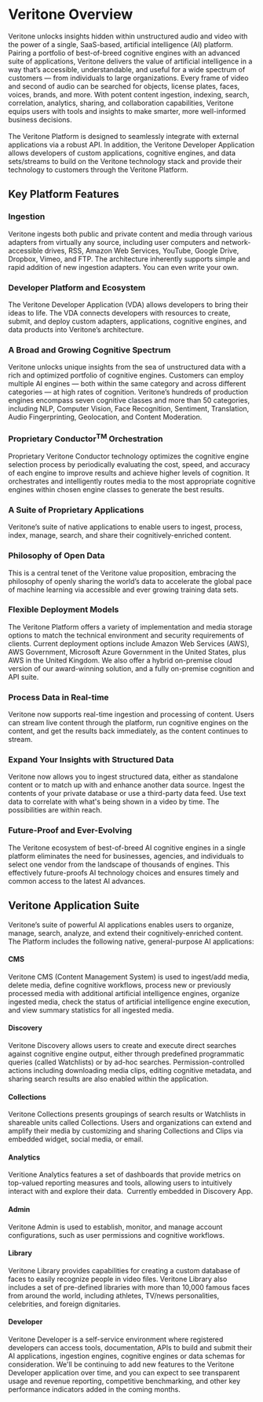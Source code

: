 # Veritone Overview

Veritone unlocks insights hidden within unstructured audio and video with the power of a single, SaaS-based, artificial intelligence (AI) platform. Pairing a portfolio of best-of-breed cognitive engines with an advanced suite of applications, Veritone delivers the value of artificial intelligence in a way that&rsquo;s accessible, understandable, and useful for a wide spectrum of customers &mdash; from individuals to large organizations. Every frame of video and second of audio can be searched for objects, license plates, faces, voices, brands, and more. With potent content ingestion, indexing, search, correlation, analytics, sharing, and collaboration capabilities, Veritone equips users with tools and insights to make smarter, more well-informed business decisions. <br /> <br />The Veritone Platform is designed to seamlessly integrate with external applications via a robust API. In addition, the Veritone Developer Application allows developers of custom applications, cognitive engines, and data sets/streams to build on the Veritone technology stack and provide their technology to customers through the Veritone Platform.


## Key Platform Features

### Ingestion
Veritone ingests both public and private content and media through various adapters from virtually any source, including user computers and network-accessible drives, RSS, Amazon Web Services, YouTube, Google Drive, Dropbox, Vimeo, and FTP. The architecture inherently supports simple and rapid addition of new ingestion adapters. You can even write your own.

### Developer Platform and Ecosystem

The Veritone Developer Application (VDA) allows developers to bring their ideas to life. The VDA connects developers with resources to create, submit, and deploy custom adapters, applications, cognitive engines, and data products into Veritone&rsquo;s architecture.

### A Broad and Growing Cognitive Spectrum

Veritone unlocks unique insights from the sea of unstructured data with a rich and optimized portfolio of cognitive engines. Customers can employ multiple AI engines &mdash; both within the same category and across different categories &mdash; at high rates of cognition. Veritone&rsquo;s hundreds of production engines encompass seven cognitive classes and more than 50 categories, including NLP, Computer Vision, Face Recognition, Sentiment, Translation, Audio Fingerprinting, Geolocation, and Content Moderation.

<h3><strong>Proprietary Conductor</strong><sup><strong>TM</strong></sup><strong> Orchestration</strong></h3>

Proprietary Veritone Conductor technology optimizes the cognitive engine selection process by periodically evaluating the cost, speed, and accuracy of each engine to improve results and achieve higher levels of cognition. It orchestrates and intelligently routes media to the most appropriate cognitive engines within chosen engine classes to generate the best results.

### A Suite of Proprietary Applications

Veritone&rsquo;s suite of native applications to enable users to ingest, process, index, manage, search, and share their cognitively-enriched content.

### Philosophy of Open Data

This is a central tenet of the Veritone value proposition, embracing the philosophy of openly sharing the world&rsquo;s data to accelerate the global pace of machine learning via accessible and ever growing training data sets.

### Flexible Deployment Models

The Veritone Platform offers a variety of implementation and media storage options to match the technical environment and security requirements of clients. Current deployment options include Amazon Web Services (AWS), AWS Government, Microsoft Azure Government in the United States, plus AWS in the United Kingdom. We also offer a hybrid on-premise cloud version of our award-winning solution, and a fully on-premise cognition and API suite.

### Process Data in Real-time

Veritone now supports real-time ingestion and processing of content. Users can stream live content through the platform, run cognitive engines on the content, and get the results back immediately, as the content continues to stream.

### Expand Your Insights with Structured Data

Veritone now allows you to ingest structured data, either as standalone content or to match up with and enhance another data source. Ingest the contents of your private database or use a third-party data feed. Use text data to correlate with what's being shown in a video by time. The possibilities are within reach.

### Future-Proof and Ever-Evolving

The Veritone ecosystem of best-of-breed AI cognitive engines in a single platform eliminates the need for businesses, agencies, and individuals to select one vendor from the landscape of thousands of engines. This effectively future-proofs AI technology choices and ensures timely and common access to the latest AI advances.


## Veritone Application Suite

Veritone&rsquo;s suite of powerful AI applications enables users to organize, manage, search, analyze, and extend their cognitively-enriched content. The Platform includes the following native, general-purpose AI applications:

#### CMS
Veritone CMS (Content Management System) is used to ingest/add media, delete media, define cognitive workflows, process new or previously processed media with additional artificial intelligence engines, organize ingested media, check the status of artificial intelligence engine execution, and view summary statistics for all ingested media.

#### Discovery

Veritone Discovery allows users to create and execute direct searches against cognitive engine output, either through predefined programmatic queries (called Watchlists) or by ad-hoc searches. Permission-controlled actions including downloading media clips, editing cognitive metadata, and sharing search results are also enabled within the application.

#### Collections

Veritone Collections presents groupings of search results or Watchlists in shareable units called Collections. Users and organizations can extend and amplify their media by customizing and sharing Collections and Clips via embedded widget, social media, or email. &nbsp;&nbsp;

#### Analytics

Veritione Analytics features a set of dashboards that provide metrics on top-valued reporting measures and tools, allowing users to intuitively interact with and explore their data. &nbsp;Currently embedded in Discovery App.

#### Admin

Veritone Admin is used to establish, monitor, and manage account configurations, such as user permissions and cognitive workflows.

#### Library

Veritone Library provides capabilities for creating a custom database of faces to easily recognize people in video files. Veritone Library also includes a set of pre-defined libraries with more than 10,000 famous faces from around the world, including athletes, TV/news personalities, celebrities, and foreign dignitaries.

#### Developer

Veritone Developer is a self-service environment where registered developers can access tools, documentation, APIs to build and submit their AI applications, ingestion engines, cognitive engines or data schemas for consideration. We'll be continuing to add new features to the Veritone Developer application over time, and you can expect to see transparent usage and revenue reporting, competitive benchmarking, and other key performance indicators added in the coming months.
